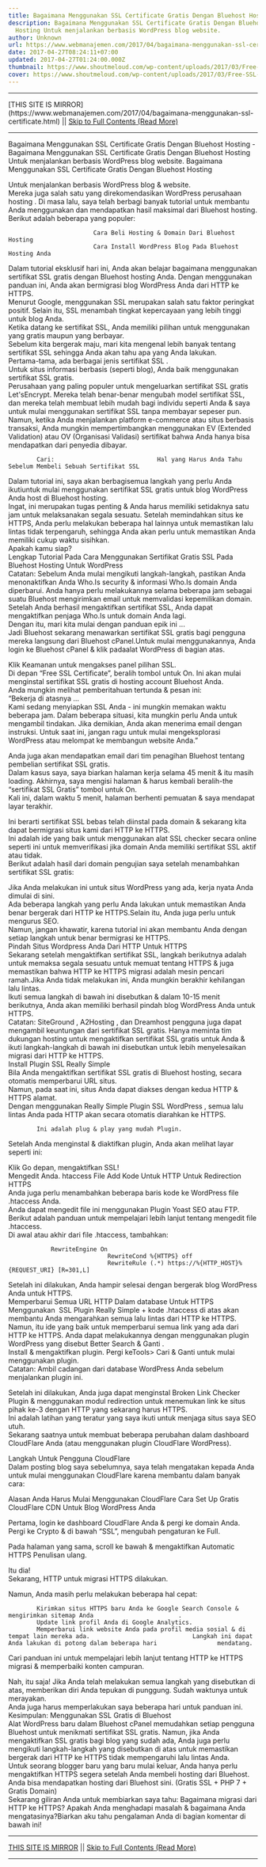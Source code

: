 ```yaml
---
title: Bagaimana Menggunakan SSL Certificate Gratis Dengan Bluehost Hosting
description: Bagaimana Menggunakan SSL Certificate Gratis Dengan Bluehost
  Hosting Untuk menjalankan berbasis WordPress blog website.
author: Unknown
url: https://www.webmanajemen.com/2017/04/bagaimana-menggunakan-ssl-certificate.html
date: 2017-04-27T08:24:11+07:00
updated: 2017-04-27T01:24:00.000Z
thumbnail: https://www.shoutmeloud.com/wp-content/uploads/2017/03/Free-SSL-certificate-Bluehost.jpg
cover: https://www.shoutmeloud.com/wp-content/uploads/2017/03/Free-SSL-certificate-Bluehost.jpg
---
```


<hr/> [THIS SITE IS MIRROR](https://www.webmanajemen.com/2017/04/bagaimana-menggunakan-ssl-certificate.html) || <a href="https://www.webmanajemen.com/2017/04/bagaimana-menggunakan-ssl-certificate.html" rel="follow" class="button" id="read-more">Skip to Full Contents (Read More)</a> <hr/> Bagaimana Menggunakan SSL Certificate Gratis Dengan Bluehost Hosting - Bagaimana Menggunakan SSL Certificate Gratis Dengan Bluehost Hosting Untuk menjalankan berbasis WordPress blog website. Bagaimana Menggunakan SSL Certificate Gratis Dengan Bluehost Hosting 

Untuk menjalankan berbasis WordPress blog & website.         
Mereka juga salah satu yang direkomendasikan WordPress perusahaan hosting                          . Di masa lalu, saya telah berbagi banyak tutorial untuk membantu             Anda menggunakan dan mendapatkan hasil maksimal dari                             Bluehost                         hosting.         
Berikut adalah beberapa yang populer:         

                            Cara Beli Hosting & Domain Dari Bluehost Hosting                     
                            Cara Install WordPress Blog Pada Bluehost Hosting Anda                     

Dalam tutorial eksklusif hari ini, Anda akan belajar                             bagaimana menggunakan sertifikat SSL gratis dengan Bluehost                 hosting Anda.                         Dengan menggunakan panduan ini, Anda akan bermigrasi blog WordPress             Anda dari HTTP ke HTTPS.         
Menurut Google, menggunakan SSL merupakan salah satu faktor                 peringkat positif.                          Selain itu, SSL menambah tingkat kepercayaan yang lebih tinggi             untuk blog Anda.         
Ketika datang ke sertifikat SSL, Anda memiliki pilihan untuk             menggunakan yang gratis maupun yang berbayar.         
Sebelum kita bergerak maju, mari kita mengenal lebih banyak tentang             sertifikat SSL sehingga Anda akan tahu apa yang Anda lakukan.         
Pertama-tama, ada                             berbagai jenis sertifikat SSL                         .         
Untuk situs informasi berbasis (seperti blog), Anda baik             menggunakan sertifikat SSL gratis.         
Perusahaan yang paling populer untuk mengeluarkan sertifikat SSL             gratis Let'sEncrypt. Mereka telah benar-benar mengubah model             sertifikat SSL, dan mereka telah membuat lebih mudah bagi individu             seperti Anda & saya untuk mulai menggunakan sertifikat SSL             tanpa membayar sepeser pun.         
Namun, ketika Anda menjalankan platform e-commerce atau situs             berbasis transaksi, Anda mungkin mempertimbangkan menggunakan                             EV (Extended Validation) atau OV (Organisasi Validasi)                sertifikat                          bahwa Anda hanya bisa mendapatkan dari penyedia dibayar.         

            Cari:                             Hal yang Harus Anda Tahu Sebelum Membeli Sebuah Sertifikat SSL                    

Dalam tutorial ini, saya akan berbagisemua langkah yang perlu Anda             ikutiuntuk mulai menggunakan sertifikat SSL gratis untuk blog             WordPress Anda host di Bluehost hosting.         
Ingat, ini merupakan tugas penting & Anda harus memiliki            setidaknya satu jam untuk melaksanakan segala sesuatu.             Setelah memindahkan situs ke HTTPS, Anda perlu melakukan beberapa             hal lainnya untuk memastikan lalu lintas tidak terpengaruh,             sehingga Anda akan perlu untuk memastikan Anda memiliki cukup waktu             sisihkan.         
Apakah kamu siap?        
        Lengkap Tutorial Pada Cara Menggunakan Sertifikat Gratis SSL Pada         Bluehost Hosting Untuk WordPress     
Catatan: Sebelum Anda mulai mengikuti langkah-langkah, pastikan             Anda menonaktifkan Anda                              Who.Is security & informasi Who.Is domain Anda diperbarui. Anda hanya perlu             melakukannya selama beberapa jam sebagai suatu Bluehost mengirimkan             email untuk memvalidasi kepemilikan domain.         
Setelah Anda berhasil mengaktifkan sertifikat SSL, Anda dapat             mengaktifkan penjaga Who.Is untuk domain Anda lagi.         
Dengan itu, mari kita mulai dengan panduan epik ini ...         
Jadi                             Bluehost                         sekarang menawarkan sertifikat SSL gratis bagi pengguna mereka             langsung dari Bluehost cPanel.Untuk mulai menggunakannya, Anda             login ke Bluehost cPanel & klik padaalat WordPress di bagian             atas.         
        
Klik Keamanan untuk mengakses panel pilihan SSL.         
Di depan “Free SSL Certificate”, beralih tombol untuk On. Ini akan             mulai menginstal sertifikat SSL gratis di hosting account Bluehost             Anda.         
Anda mungkin melihat pemberitahuan tertunda & pesan ini:         
“Bekerja di atasnya ...        
                Kami sedang menyiapkan SSL Anda - ini mungkin memakan waktu                 beberapa jam.                                         Dalam beberapa situasi, kita mungkin perlu Anda untuk mengambil                 tindakan.                         Jika demikian, Anda akan menerima email dengan instruksi.                            Untuk saat ini, jangan ragu untuk mulai mengeksplorasi                 WordPress atau melompat ke membangun website Anda.”                     
        
Anda juga akan mendapatkan email dari tim penagihan Bluehost             tentang pembelian sertifikat SSL gratis.         
                Dalam kasus saya, saya biarkan halaman kerja selama 45 menit                 & itu masih loading.                                         Akhirnya, saya mengisi halaman & harus kembali beralih-the                 “sertifikat SSL Gratis” tombol untuk On.                     
                Kali ini, dalam waktu 5 menit, halaman berhenti pemuatan &                 saya mendapat layar terakhir.                     
        
Ini berarti sertifikat SSL bebas telah diinstal pada domain &             sekarang kita dapat bermigrasi situs kami dari HTTP ke HTTPS.         
Ini adalah ide yang baik untuk menggunakan alat SSL checker secara             online                              seperti ini                          untuk memverifikasi jika domain Anda memiliki sertifikat SSL aktif             atau tidak.         
Berikut adalah hasil dari domain pengujian saya setelah menambahkan             sertifikat SSL gratis:         
        
Jika Anda melakukan ini untuk situs WordPress yang ada, kerja nyata             Anda dimulai di sini.         
Ada beberapa langkah yang perlu Anda lakukan untuk memastikan Anda             benar bergerak dari HTTP ke HTTPS.Selain itu, Anda juga perlu untuk             mengurus SEO.         
Namun, jangan khawatir, karena tutorial ini akan membantu Anda             dengan setiap langkah untuk benar bermigrasi ke HTTPS.         
        Pindah Situs Wordpress Anda Dari HTTP Untuk HTTPS     
Sekarang setelah mengaktifkan sertifikat SSL, langkah berikutnya             adalah untuk memaksa segala sesuatu untuk memuat tentang HTTPS             & juga memastikan bahwa HTTP ke HTTPS migrasi adalah mesin             pencari ramah.Jika Anda tidak melakukan ini, Anda mungkin berakhir             kehilangan lalu lintas.         
Ikuti semua langkah di bawah ini disebutkan & dalam 10-15 menit             berikutnya, Anda akan memiliki berhasil pindah blog WordPress Anda             untuk HTTPS.         
                Catatan:                                     SiteGround                                ,                                     A2Hosting                                , dan                                     Dreamhost pengguna juga dapat mengambil keuntungan dari sertifikat SSL                 gratis.                                         Hanya meminta tim dukungan hosting untuk mengaktifkan                 sertifikat SSL gratis untuk Anda & ikuti langkah-langkah di                 bawah ini disebutkan untuk lebih menyelesaikan migrasi dari                 HTTP ke HTTPS.                     
Install                             Plugin SSL Really Simple                    
Bila Anda mengaktifkan sertifikat SSL gratis di Bluehost hosting,             secara otomatis memperbarui URL situs.         
Namun, pada saat ini, situs Anda dapat diakses dengan kedua HTTP             & HTTPS alamat.         
Dengan menggunakan                             Really Simple Plugin SSL WordPress                         , semua lalu lintas Anda pada HTTP akan secara otomatis diarahkan             ke HTTPS.         

            Ini adalah plug & play yang mudah Plugin.         

Setelah Anda menginstal & diaktifkan plugin, Anda akan melihat             layar seperti ini:         
        
Klik Go depan, mengaktifkan SSL!         
Mengedit Anda.                             htaccess File Add Kode Untuk HTTP Untuk Redirection HTTPS         
Anda juga perlu menambahkan beberapa baris kode ke WordPress file             .htaccess Anda.         
Anda dapat mengedit file ini menggunakan                             Plugin Yoast SEO                        atau FTP.                                                 Berikut adalah panduan untuk mempelajari lebih lanjut                    tentang mengedit file .htaccess.                                    
Di awal atau akhir dari file .htaccess, tambahkan:         


                RewriteEngine On
                                RewriteCond %{HTTPS} off
                                RewriteRule (.*) https://%{HTTP_HOST}%{REQUEST_URI} [R=301,L]             


Setelah ini dilakukan, Anda hampir selesai dengan bergerak blog             WordPress Anda untuk HTTPS.         
Memperbarui Semua URL HTTP Dalam database Untuk HTTPS Menggunakan  SSL Plugin Really Simple                         + kode .htaccess di atas akan membantu Anda mengarahkan semua lalu             lintas dari HTTP ke HTTPS. Namun, itu ide yang baik untuk             memperbarui semua link yang ada dari HTTP ke HTTPS.
Anda dapat melakukannya dengan menggunakan plugin WordPress yang             disebut                             Better Search & Ganti                        .         
Install & mengaktifkan plugin. Pergi keTools> Cari &             Ganti untuk mulai menggunakan plugin.         
                Catatan: Ambil cadangan dari database WordPress Anda sebelum                 menjalankan plugin ini.                     
        
Setelah ini dilakukan, Anda juga dapat menginstal                             Broken Link Checker Plugin & menggunakan modul redirection untuk menemukan link ke situs             pihak ke-3 dengan HTTP yang sekarang harus HTTPS.         
Ini adalah latihan yang teratur yang saya ikuti untuk menjaga situs             saya SEO utuh.         
Sekarang saatnya untuk membuat beberapa perubahan dalam dashboard             CloudFlare Anda (atau menggunakan plugin CloudFlare WordPress).         

Langkah Untuk Pengguna CloudFlare         
Dalam posting blog saya sebelumnya, saya telah mengatakan kepada             Anda untuk mulai menggunakan CloudFlare karena membantu dalam             banyak cara:         

Alasan Anda Harus Mulai Menggunakan CloudFlare
                            Cara Set Up Gratis CloudFlare CDN Untuk Blog WordPress Anda                    

Pertama, login ke dashboard CloudFlare Anda & pergi ke domain             Anda.         
Pergi ke Crypto & di bawah “SSL”, mengubah pengaturan ke Full.         
        
Pada halaman yang sama, scroll ke bawah & mengaktifkan             Automatic HTTPS Penulisan ulang.         
        
Itu dia!         
Sekarang, HTTP untuk migrasi HTTPS dilakukan.         

Namun, Anda masih perlu melakukan beberapa hal cepat:         

            Kirimkan situs HTTPS baru Anda ke Google Search Console &                             mengirimkan sitemap Anda                        .         
            Update link profil Anda di Google Analytics.         
            Memperbarui link website Anda pada profil media sosial & di             tempat lain mereka ada.                             Langkah ini dapat Anda lakukan di potong dalam beberapa hari                 mendatang.                     
Cari panduan ini untuk mempelajari lebih lanjut tentang HTTP ke                HTTPS migrasi                        & memperbaiki konten campuran.

Nah, itu saja! Jika Anda telah melakukan semua langkah yang             disebutkan di atas, memberikan diri Anda tepukan di punggung. Sudah             waktunya untuk merayakan.         
Anda juga harus memperlakukan saya beberapa hari untuk panduan ini.                     
        Kesimpulan: Menggunakan SSL Gratis di Bluehost     
Alat WordPress baru dalam Bluehost cPanel memudahkan setiap             pengguna Bluehost untuk menikmati sertifikat SSL gratis. Namun,             jika Anda mengaktifkan SSL gratis bagi blog yang sudah ada, Anda             juga perlu mengikuti langkah-langkah yang disebutkan di atas untuk             memastikan bergerak dari HTTP ke HTTPS tidak mempengaruhi lalu             lintas Anda.         
Untuk seorang blogger baru yang baru mulai keluar, Anda hanya perlu             mengaktifkan HTTPS segera setelah Anda                              membeli hosting                          dari Bluehost.         
Anda bisa                             mendapatkan hosting dari Bluehost sini. (Gratis SSL +                              PHP 7                          + Gratis Domain)         
Sekarang giliran Anda untuk membiarkan saya tahu: Bagaimana migrasi             dari HTTP ke HTTPS? Apakah Anda menghadapi masalah & bagaimana             Anda mengatasinya?Biarkan aku tahu pengalaman Anda di bagian             komentar di bawah ini! <hr/> [THIS SITE IS MIRROR](https://www.webmanajemen.com/2017/04/bagaimana-menggunakan-ssl-certificate.html) || <a href="https://www.webmanajemen.com/2017/04/bagaimana-menggunakan-ssl-certificate.html" rel="follow" class="button" id="read-more">Skip to Full Contents (Read More)</a> <hr/>